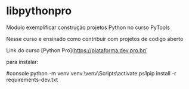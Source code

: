 # libpythonpro #
Modulo exemplificar construção projetos Python no curso PyTools

Nesse curso e ensinado como contribuir com projetos de codigo aberto

Link do curso [Python Pro](https://plataforma.dev.pro.br/

para instalar:

#console python -m venv venv.\venv\Scripts\activate.ps1pip install -r requirements-dev.txt
#